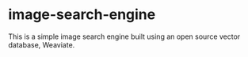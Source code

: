 # image-search-engine

This is a simple image search engine built using an open source vector database, Weaviate. 
